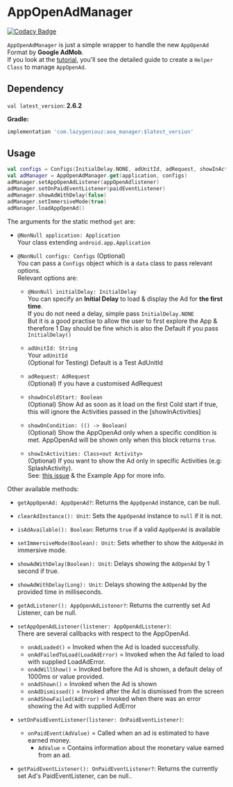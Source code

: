 # AppOpenAdManager

[![Codacy Badge](https://api.codacy.com/project/badge/Grade/af51d9b73c4544cca0be5e0af1b2669c)](https://app.codacy.com/gh/ItzNotABug/AppOpenAdManager?utm_source=github.com&utm_medium=referral&utm_content=ItzNotABug/AppOpenAdManager&utm_campaign=Badge_Grade)

`AppOpenAdManager` is just a simple wrapper to handle the new `AppOpenAd` Format by **Google AdMob**.\
If you look at the [tutorial](https://developers.google.com/admob/android/app-open-ads), you'll see the detailed guide to create a `Helper Class` to manage `AppOpenAd`.

## Dependency
`val latest_version`: **2.6.2**

**Gradle:**
```groovy
implementation 'com.lazygeniouz:aoa_manager:$latest_version'
```

## Usage
```kotlin
val configs = Configs(InitialDelay.NONE, adUnitId, adRequest, showInActivity)
val adManager = AppOpenAdManager.get(application, configs)
adManager.setAppOpenAdListener(appOpenAdlistener)
adManager.setOnPaidEventListener(paidEventListener)
adManager.showAdWithDelay(false)
adManager.setImmersiveMode(true)
adManager.loadAppOpenAd()
```

The arguments for the static method `get` are:
*   `@NonNull application: Application`\
     Your class extending `android.app.Application`

*   `@NonNull configs: Configs` (Optional)\
     You can pass a `Configs` object which is a `data` class to pass relevant options.\
     Relevant options are:
     * `@NonNull initialDelay: InitialDelay`\
        You can specify an **Initial Delay** to load & display the Ad for **the first time**.\
        If you do not need a delay, simple pass `InitialDelay.NONE`\
        But it is a good practise to allow the user to first explore the App &\
        therefore 1 Day should be fine which is also the Default if you pass `InitialDelay()`

     * `adUnitId: String`\
        Your `adUnitId`\
        (Optional for Testing) Default is a Test AdUnitId

     * `adRequest: AdRequest`\
        (Optional) If you have a customised AdRequest

     * `showOnColdStart: Boolean`\
        (Optional) Show Ad as soon as it load on the first Cold start if true,
        this will ignore the Activities passed in the [showInActivities]

     * `showOnCondition: (() -> Boolean)`\
        (Optional) Show the AppOpenAd only when a specific condition is met.
        AppOpenAd will be shown only when this block returns `true`.

     * `showInActivities: Class<out Activity>`\
        (Optional) If you want to show the Ad only in specific Activities (e.g: SplashActivity).\
        See: [this issue](https://github.com/ItzNotABug/AppOpenAdManager/issues/5) & the Example App for more info.

Other available methods:
* `getAppOpenAd: AppOpenAd?`: Returns the `AppOpenAd` instance, can be null.

* `clearAdInstance(): Unit`: Sets the `AppOpenAd` instance to `null` if it is not.

* `isAdAvailable(): Boolean`: Returns `true` if a valid `AppOpenAd` is available

* `setImmersiveMode(Boolean): Unit`: Sets whether to show the `AdOpenAd` in immersive mode.

* `showAdWithDelay(Boolean): Unit`: Delays showing the `AdOpenAd` by 1 second if true.

* `showAdWithDelay(Long): Unit`: Delays showing the `AdOpenAd` by the provided time in milliseconds.

* `getAdListener(): AppOpenAdListener?`: Returns the currently set Ad Listener, can be null.

* `setAppOpenAdListener(listener: AppOpenAdListener)`:\
    There are several callbacks with respect to the AppOpenAd.
    * `onAdLoaded()` = Invoked when the Ad is loaded successfully.
    * `onAdFailedToLoad(LoadAdError)` = Invoked when the Ad failed to load with supplied LoadAdError.
    * `onAdWillShow()` = Invoked before the Ad is shown, a default delay of 1000ms or value provided.
    * `onAdShown()` = Invoked when the Ad is shown
    * `onAdDismissed()` = Invoked after the Ad is dismissed from the screen
    * `onAdShowFailed(AdError)` = Invoked when there was an error showing the Ad with supplied AdError

* `setOnPaidEventListener(listener: OnPaidEventListener)`:
    * `onPaidEvent(AdValue)` = Called when an ad is estimated to have earned money.
      * `AdValue` = Contains information about the monetary value earned from an ad.

* `getPaidEventListener(): OnPaidEventListener?`: Returns the currently set Ad's PaidEventListener, can be null..